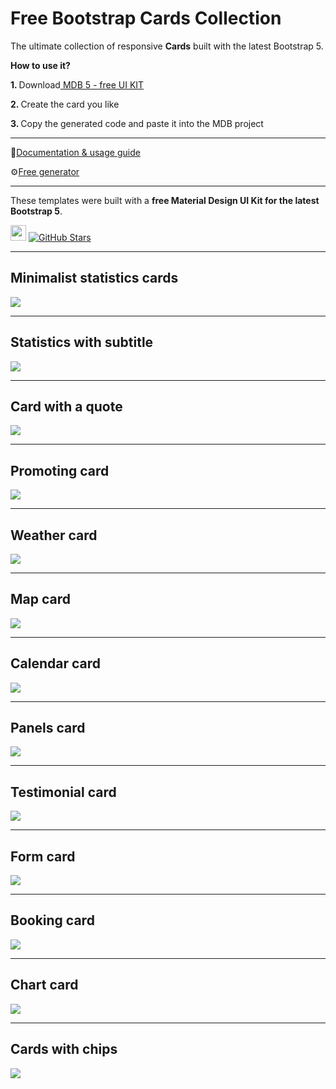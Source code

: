 # Free Bootstrap Cards Collection
 
The ultimate collection of responsive **Cards** built with the latest Bootstrap 5.

<p><strong>How to use it?</strong></p>
<p class="mb-2">
<strong>1. </strong>Download<a target="_blank" href="https://mdbootstrap.com/docs/standard/"> MDB 5 - free UI KIT</a></p>
<p class="mb-2"><strong>2. </strong>Create the card you like</p>
<p class="mb-3"><strong>3. </strong>Copy the generated code and paste it into the MDB project</p>
              
--------------------
 
📄[Documentation & usage guide](https://mdbootstrap.com/docs/standard/components/cards/)
 
⚙️[Free generator](https://mdbootstrap.com/docs/standard/tools/builders/cards/)
 
---------------------
 
These templates were built with a **free Material Design UI Kit for the latest Bootstrap 5**.
 
<img height="25" src="https://mdbootstrap.com/img/Marketing/general/logo/medium/mdb-r.png">  [![GitHub Stars](https://img.shields.io/github/stars/mdbootstrap/mdb-ui-kit?label=Star%20now&style=social)](https://github.com/mdbootstrap/mdb-ui-kit/)
 
---------------------
 <h2 class="mb-4">Minimalist statistics cards</h2> <a target="_blank"
     href="https://mdbootstrap.com/snippets/standard/mdbootstrap/2898120?view=side"><img
         src="https://mdbootstrap.com/img/Photos/new-templates/cards/img1.png" class="w-100" /> </a>
 <hr class="my-5">
 <h2 class="mb-4">Statistics with subtitle</h2> <a target="_blank"
     href="https://mdbootstrap.com/snippets/standard/mdbootstrap/2898141?view=side"> <img
         src="https://mdbootstrap.com/img/Photos/new-templates/cards/img2.png" class="w-100" /></a>
 <hr class="my-5">
 <h2 class="mb-4">Card with a quote</h2> <a target="_blank"
     href="https://mdbootstrap.com/snippets/standard/mdbootstrap/2898144?view=side">
     <img src="https://mdbootstrap.com/img/Photos/new-templates/cards/img3.png" class="w-100" />
 </a>
 <hr class="my-5">
 <h2 class="mb-4">Promoting card</h2> <a target="_blank"
     href="https://mdbootstrap.com/snippets/standard/mdbootstrap/2898159?view=side">
     <img src="https://mdbootstrap.com/img/Photos/new-templates/cards/img4.png" class="w-100" />
 </a>
 <hr class="my-5">
 <h2 class="mb-4">Weather card</h2> <a target="_blank"
     href="https://mdbootstrap.com/snippets/standard/mdbootstrap/2898164?view=side">
     <img src="https://mdbootstrap.com/img/Photos/new-templates/cards/img5.png" class="w-100" />
 </a>
 <hr class="my-5">
 <h2 class="mb-4">Map card</h2> <a target="_blank"
     href="https://mdbootstrap.com/snippets/standard/mdbootstrap/2898271?view=side">
     <img src="https://mdbootstrap.com/img/Photos/new-templates/cards/img8.png" class="w-100" />
 </a>
 <hr class="my-5">
 <h2 class="mb-4">Calendar card</h2> <a target="_blank"
     href="https://mdbootstrap.com/snippets/standard/mdbootstrap/2898281?view=side">
     <img src="https://mdbootstrap.com/img/Photos/new-templates/cards/img9.png" class="w-100" />
 </a>
 <hr class="my-5">
 <h2 class="mb-4">Panels card</h2> <a target="_blank"
     href="https://mdbootstrap.com/snippets/standard/mdbootstrap/2898303?view=side">
     <img src="https://mdbootstrap.com/img/Photos/new-templates/cards/img10.png" class="w-100" />
 </a>
 <hr class="my-5">
 <h2 class="mb-4">Testimonial card</h2> <a target="_blank"
     href="https://mdbootstrap.com/snippets/standard/mdbootstrap/2898316?view=side">
     <img src="https://mdbootstrap.com/img/Photos/new-templates/cards/img12.png" class="w-100" />
 </a>
 <hr class="my-5">
 <h2 class="mb-4">Form card</h2> <a target="_blank"
     href="https://mdbootstrap.com/snippets/standard/mdbootstrap/2898319?view=side">
     <img src="https://mdbootstrap.com/img/Photos/new-templates/cards/img13.png" class="w-100" />
 </a>
 <hr class="my-5">
 <h2 class="mb-4">Booking card</h2> <a target="_blank"
     href="https://mdbootstrap.com/snippets/standard/mdbootstrap/2898188?view=side">
     <img src="https://mdbootstrap.com/img/Photos/new-templates/cards/img6.png" class="w-100" />
 </a>
 <hr class="my-5">
 <h2 class="mb-4">Chart card</h2> <a target="_blank"
     href="https://mdbootstrap.com/snippets/standard/mdbootstrap/2898195?view=side">
     <img src="https://mdbootstrap.com/img/Photos/new-templates/cards/img7.png" class="w-100" />
 </a>
 <hr class="my-5">
 <h2 class="mb-4">Cards with chips</h2> <a target="_blank"
     href="https://mdbootstrap.com/snippets/standard/mdbootstrap/2898306?view=side">
     <img src="https://mdbootstrap.com/img/Photos/new-templates/cards/img11.png" class="w-100" />
 </a>
